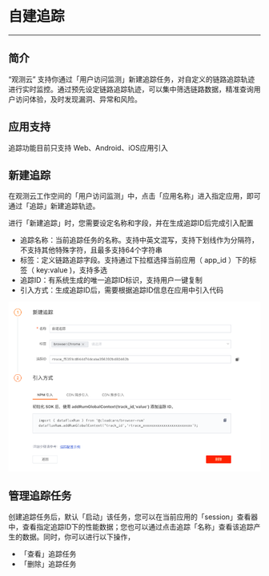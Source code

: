 # 自建追踪
---

## 简介

“观测云” 支持你通过「用户访问监测」新建追踪任务，对自定义的链路追踪轨迹进行实时监控。通过预先设定链路追踪轨迹，可以集中筛选链路数据，精准查询用户访问体验，及时发现漏洞、异常和风险。

## 应用支持

追踪功能目前只支持 Web、Android、iOS应用引入

## 新建追踪

在观测云工作空间的「用户访问监测」中，点击「应用名称」进入指定应用，即可通过「追踪」新建追踪轨迹。

进行「新建追踪」时，您需要设定名称和字段，并在生成追踪ID后完成引入配置

- 追踪名称：当前追踪任务的名称。支持中英文混写，支持下划线作为分隔符，不支持其他特殊字符，且最多支持64个字符串
- 标签：定义链路追踪字段。支持通过下拉框选择当前应用（ app_id ）下的标签（ key:value )，支持多选
- 追踪ID：有系统生成的唯一追踪ID标识，支持用户一键复制
- 引入方式：生成追踪ID后，需要根据追踪ID信息在应用中引入代码

![](img/image_2.png)

## 管理追踪任务

创建追踪任务后，默认「启动」该任务，您可以在当前应用的「session」查看器中，查看指定追踪ID下的性能数据；您也可以通过点击追踪「名称」查看该追踪产生的数据。同时，你可以进行以下操作，

- 「查看」追踪任务
- 「删除」追踪任务
